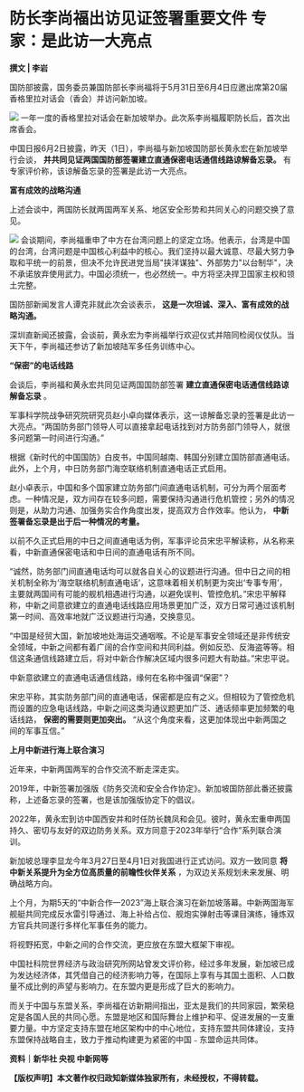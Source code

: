 

# 防长李尚福出访见证签署重要文件 专家：是此访一大亮点

**撰文 | 李岩**

国防部披露，国务委员兼国防部长李尚福将于5月31日至6月4日应邀出席第20届香格里拉对话会（香会）并访问新加坡。

![](https://inews.gtimg.com/news_bt/O6jWcT5XtNPk0S0DpjpxVQSkuiA8VFAe37aCav6fWK8iIAA/1000)
一年一度的香格里拉对话会在新加坡举办。此次系李尚福履职防长后，首次出席香会。

中国日报6月2日披露，昨天（1日），李尚福与新加坡国防部长黄永宏在新加坡举行会谈， **并共同见证两国国防部签署建立直通保密电话通信线路谅解备忘录。**
有专家评价称，该谅解备忘录的签署是此访一大亮点。

**富有成效的战略沟通**

上述会谈中，两国防长就两国两军关系、地区安全形势和共同关心的问题交换了意见。

![](https://inews.gtimg.com/news_bt/O9QtEz5_7BC0wyGyxpWfv5ZCTTdm9g3nC7fyFkevp5etwAA/1000)
会谈期间，李尚福重申了中方在台湾问题上的坚定立场。他表示，台湾是中国的台湾，台湾问题是中国核心利益中的核心。我们坚持以最大诚意、尽最大努力争取和平统一的前景，但决不允许民进党当局"挟洋谋独"、外部势力"以台制华"，决不承诺放弃使用武力。中国必须统一，也必然统一。中方将坚决捍卫国家主权和领土完整。

国防部新闻发言人谭克非就此次会谈表示， **这是一次坦诚、深入、富有成效的战略沟通。**

深圳直新闻还披露，会谈前，黄永宏为李尚福举行欢迎仪式并陪同检阅仪仗队。当天下午，李尚福还参访了新加坡陆军多任务训练中心。

**“保密”的电话线路**

会谈后，李尚福和黄永宏共同见证两国国防部签署 **建立直通保密电话通信线路谅解备忘录** 。

军事科学院战争研究院研究员赵小卓向媒体表示，这一谅解备忘录的签署是此访一大亮点。“两国防务部门领导人可以直接拿起电话找到对方防务部门领导人，就很多问题第一时间进行沟通。”

根据《新时代的中国国防》白皮书，中国同越南、韩国分别建立国防部直通电话。此外，上个月，中日防务部门海空联络机制直通电话正式启用。

赵小卓表示，中国和多个国家建立防务部门间直通电话机制，可分为两个层面考虑。一种情况是，双方间存在较多问题，需要保持沟通进行危机管控；另外的情况则是，从助力沟通、加强务实合作角度出发，提高双方合作效率。他认为，
**中新签署备忘录是出于后一种情况的考量。**

以前不久正式启用的中日之间直通电话为例，军事评论员宋忠平解读称，从名称来看，中新直通保密电话和中日间的直通电话有所不同。

“诚然，防务部门间直通电话均可以就各自关心的议题进行沟通。但中日之间的相关机制全称为‘海空联络机制直通电话’，这意味着相关机制更为突出‘专事专用’，主要就两国间有可能的舰机相遇进行沟通，以避免误判、管控危机。”宋忠平解释称，中新之间意欲建立的直通电话线路应用场景更加广泛，双方日常可通过该机制第一时间、高效率地就广泛议题进行沟通，交换意见。

“中国是经贸大国，新加坡地处海运交通咽喉。不论是军事安全领域还是非传统安全领域，中新之间都有着广阔的合作空间和共同利益。例如反恐、反海盗等等。相信这条通信线路建立后，将对中新合作解决区域内很多问题大有助益。”宋忠平说。

中新意欲建立的直通电话通信线路，缘何在名称中强调“保密”？

宋忠平称，其实防务部门间的直通电话，保密都是应有之义。但相较为了管控危机而设置的应急电话线路，中新之间这类沟通议题更加广泛、通话频率更加频繁的电话线路，
**保密的需要则更加突出。** “从这个角度来看，这更加体现出中新两国之间的军事互信。”

**上月中新进行海上联合演习**

近年来，中新两国两军的合作交流不断走深走实。

2019年，中新签署加强版《防务交流和安全合作协定》。新加坡国防部此番还披露称，上述备忘录的签署，也是该加强版协定下的倡议。

2022年，黄永宏到访中国西安并和时任防长魏凤和会见。彼时，黄永宏重申两国持久、密切与友好的双边防务关系。双方同意于2023年举行“合作”系列联合演训。

新加坡总理李显龙今年3月27日至4月1日对我国进行正式访问。双方一致同意 **将中新关系提升为全方位高质量的前瞻性伙伴关系**
，为双边关系规划未来发展、明确战略方向。

上个月，为期5天的“中新合作—2023”海上联合演习在新加坡落幕。中新两国海军舰艇共同完成反水雷引导通过、海上补给占位、舰炮实弹射击等课目演练，锤炼双方官兵共同遂行多样化军事任务的能力。

将视野拓宽，中新之间的合作交流，更应放在东盟大框架下审视。

中国社科院世界经济与政治研究所网站曾发文评价称，经过多年发展，新加坡已成为发达经济体，其凭借自己的经济影响力等，在国际上享有与其国土面积、人口数量不成比例的声望与影响力。在东盟内更是形成了巨大的影响力。

而关于中国与东盟关系，李尚福在访新期间指出，亚太是我们的共同家园，繁荣稳定是各国人民的共同心愿。东盟是地区和国际舞台上维护和平、促进发展的一支重要力量。中方坚定支持东盟在地区架构中的中心地位，支持东盟共同体建设，支持东盟保持战略自主，致力于推动构建更为紧密的中国﹣东盟命运共同体。

**资料｜新华社 央视 中新网等**

**【版权声明】本文著作权归政知新媒体独家所有，未经授权，不得转载。**

